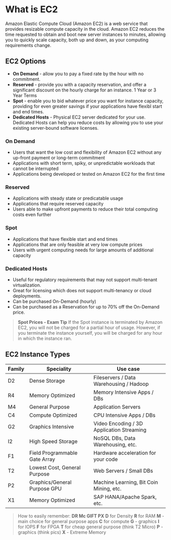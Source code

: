# What is EC2
Amazon Elastic Compute Cloud (Amazon EC2) is a web service that provides resizable compute capacity in the cloud. Amazon EC2 reduces the time requested to obtain and boot new server instances to minutes, allowing you to quickly scale capacity, both up and down, as your computing requirements change.

## EC2 Options
- **On Demand** - allow you to pay a fixed rate by the hour with no commitment.
- **Reserved** - provide you with a capacity reservation, and offer a significant discount on the hourly charge for an instance. 1 Year or 3 Year Terms
- **Spot** - enable you to bid whatever price you want for instance capacity, providing for even greater savings if your applications have flexibl start and end times.
- **Dedicated Hosts** - Physical EC2 server dedicated for your use. Dedicated Hosts can help you reduce costs by allowing you to use your existing server-bound software licenses.

### On Demand
- Users that want the low cost and flexibility of Amazon EC2 without any up-front payment or long-term commitment
- Applications with short term, spiky, or unpredictable workloads that cannot be interrupted
- Applications being developed or tested on Amazon EC2 for the first time

### Reserved
- Applications with steady state or predicatable usage
- Applications that require reserved capacity
- Users able to make upfront payments to reduce their total computing costs even further

### Spot
- Applications that have flexible start and end times
- Applications that are only feasible at very low compute prices
- Users with urgent computing needs for large amounts of additional capacity

### Dedicated Hosts
- Useful for regulatory requirements that may not support multi-tenant virtualization.
- Great for licensing which does not support multi-tenancy or cloud deployments.
- Can be purchased On-Demand (hourly)
- Can be purchased as a Reservation for up to 70% off the On-Demand price.

> **Spot Prices - Exam Tip**
> If the Spot instance is terminated by Amazon EC2, you will not be charged for a partial hour of usage. However, if you terminate the instance yourself, you will be charged for any hour in which the instance ran.

## EC2 Instance Types

Family | Speciality | Use case
-------|------------|----------
D2 | Dense Storage | Fileservers / Data Warehousing / Hadoop
R4 | Memory Optimized | Memory Intensive Apps / DBs
M4 | General Purpose | Application Servers
C4 | Compute Optimized | CPU Intensive Apps / DBs
G2 | Graphics Intensive | Video Encoding / 3D Application Streaming
I2 | High Speed Storage | NoSQL DBs, Data Warehousing, etc.
F1 | Field Programmable Gate Array | Hardware acceleration for your code
T2 | Lowest Cost, General Purpose | Web Servers / Small DBs
P2 | Graphics/General Purpose GPU | Machine Learning, Bit Coin Mining, etc.
X1 | Memory Optimized | SAP HANA/Apache Spark, etc.

> How to easily remember: **DR Mc GIFT PX**
> **D** for Density
> **R** for RAM
> **M** - main choice for general purpose apps
> **C** for compute
> **G** - graphics
> **I** for IOPS
> **F** for FPGA
> **T** for cheap general purpose (think T2 Micro)
> **P** - graphics (think pics)
> **X** - Extreme Memory
